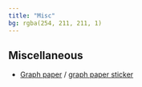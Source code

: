 ```yaml
---
title: "Misc"
bg: rgba(254, 211, 211, 1)
---
```

## Miscellaneous

* [Graph paper](graph-paper.pdf) / [graph paper sticker](graph-paper-sticker.pdf)
